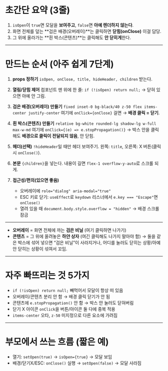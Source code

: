 

# 초간단 요약 (3줄)

1. `isOpen`이 `true`면 모달을 **보여주고**, `false`면 **아예 렌더하지 않는다**.
2. 화면 전체를 덮는 \*\*검은 배경(오버레이)\*\*는 클릭하면 **닫힘(onClose)** 이걸 담당.
3. 그 위에 올라가는 \*\*흰 박스(콘텐츠)\*\*는 클릭해도 **안 닫히게**한다.

---

# 만드는 순서 (아주 쉽게 7단계)

1. **props 정하기**
   `isOpen, onClose, title, hideHeader, children` 받는다.

2. **열림/닫힘 제어**
   컴포넌트 맨 위에 한 줄:
   `if (!isOpen) return null;`
   → 닫혀 있으면 아예 안 그림.

3. **검은 배경(오버레이) 만들기**
   `fixed inset-0 bg-black/40 z-50 flex items-center justify-center`
   여기에 `onClick={onClose}` 걸면 → **배경 클릭 = 닫기**.

4. **흰 박스(콘텐츠) 만들기**
   `relative bg-white rounded-lg shadow-lg w-full max-w-md`
   여기에 `onClick={(e) => e.stopPropagation()}`
   → 박스 안을 클릭해도 **배경으로 클릭이 전달되지 않음**, 안 닫힘.

5. **헤더(선택)**
   `!hideHeader`일 때만 헤더 보여주기.
   왼쪽: `title`, 오른쪽: X 버튼(클릭 시 `onClose()`).

6. **본문**
   `{children}`을 넣는다. 내용이 길면
   `flex-1 overflow-y-auto`로 스크롤 되게.

7. **접근성/편의(있으면 좋음)**

   * 오버레이에 `role="dialog" aria-modal="true"`
   * ESC 키로 닫기: `useEffect`로 `keydown` 리스너에서 `e.key === "Escape"`면 `onClose()`
   * 열려 있을 때 `document.body.style.overflow = "hidden"` → 배경 스크롤 잠금

---

* **오버레이** = 화면 전체에 까는 **검은 비닐** (여기 클릭하면 나가기)
* **콘텐츠** = 그 위에 올려놓은 **하얀 상자** (여긴 클릭해도 나가지 말아야 함)
  → 둘을 같은 박스에 섞어 넣으면 “검은 비닐”이 사라지거나, 어디를 눌러도 닫히는 상황/아예 안 닫히는 상황이 섞여서 꼬임.

---

# 자주 빠뜨리는 것 5가지

* `if (!isOpen) return null;` 빼먹어서 모달이 항상 떠 있음
* 오버레이/콘텐츠 분리 안 함 → 배경 클릭 닫기가 안 됨
* 콘텐츠에 `e.stopPropagation()` 안 함 → 박스 안 눌러도 닫혀버림
* 닫기 X 아이콘 `onClick`을 버튼/아이콘 둘 다에 중복 적용
* `items-center` 오타, `z-50` 미지정으로 다른 요소에 가려짐

---

# 부모에서 쓰는 흐름 (짧은 예)

* 열기: `setOpen(true)` → `isOpen={true}` → 모달 보임
* 배경/닫기X/ESC: `onClose()` 실행 → `setOpen(false)` → 모달 사라짐

